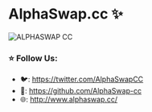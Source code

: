 # AlphaSwap.cc ✨

![ALPHASWAP CC](https://user-images.githubusercontent.com/113842155/197469016-de3a0bce-883a-45c9-8a0e-f67f85402155.png)

### ⭐️ Follow Us:

- 🐦: https://twitter.com/AlphaSwapCC
- 👾: https://github.com/AlphaSwap-cc
- 🌐: http://www.alphaswap.cc/
